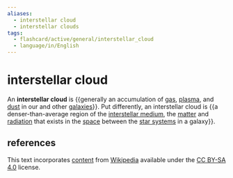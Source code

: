 ```yaml
---
aliases:
  - interstellar cloud
  - interstellar clouds
tags:
  - flashcard/active/general/interstellar_cloud
  - language/in/English
---
```


# interstellar cloud

An __interstellar cloud__ is {{generally an accumulation of [gas](gas.md), [plasma](plasma%20(physics).md), and [dust](cosmic%20dust.md) in our and other [galaxies](galaxy.md)}}. Put differently, an interstellar cloud is {{a denser-than-average region of the [interstellar medium](interstellar%20medium.md), the [matter](matter.md) and [radiation](radiation.md) that exists in the [space](outer%20space.md) between the [star systems](star%20system.md) in a galaxy}}. <!--SR:!2024-09-12,31,290!2024-08-19,16,290-->

## references

This text incorporates [content](https://en.wikipedia.org/wiki/interstellar_cloud) from [Wikipedia](Wikipedia.md) available under the [CC BY-SA 4.0](https://creativecommons.org/licenses/by-sa/4.0/) license.
